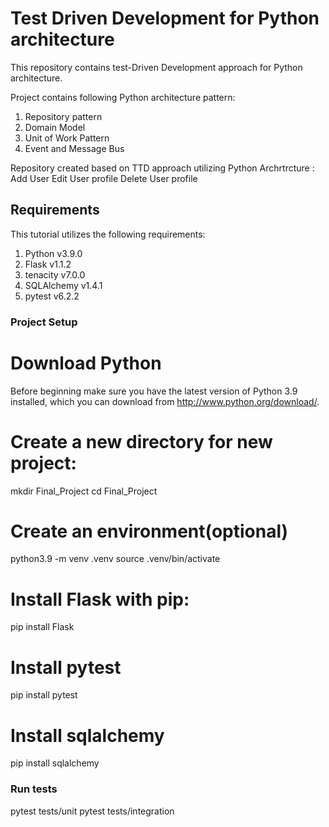 # Test Driven Development for Python architecture
This repository contains test-Driven Development approach for  Python architecture.  



Project contains following Python architecture pattern:

1. Repository pattern
2. Domain Model
3. Unit of Work Pattern 
4. Event and Message Bus


Repository created based on TTD approach utilizing Python Archrtrcture :
Add User
Edit User profile
Delete User profile


##  Requirements

This tutorial utilizes the following requirements:

1. Python v3.9.0
2. Flask v1.1.2
3. tenacity v7.0.0
4. SQLAlchemy v1.4.1
5. pytest v6.2.2




### Project Setup

# Download Python
Before beginning make sure you have the latest version of Python 3.9 installed, which you can download from http://www.python.org/download/.


# Create a new directory for new project:

mkdir Final_Project
cd Final_Project

# Create an environment(optional)
python3.9 -m venv .venv
source .venv/bin/activate

# Install Flask with pip:
pip install Flask

# Install pytest
pip install pytest 

# Install sqlalchemy
pip install sqlalchemy


### Run tests
pytest tests/unit
pytest tests/integration